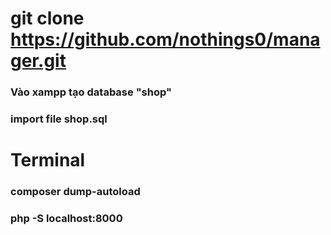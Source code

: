 # git clone https://github.com/nothings0/manager.git

### Vào xampp tạo database "shop"

### import file shop.sql

# Terminal

### composer dump-autoload

### php -S localhost:8000
